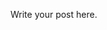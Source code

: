 <!--
.. title: My second post
.. slug: my-second-post
.. date: 2025-02-08 10:53:25 UTC+08:00
.. tags: 
.. category: 
.. link: 
.. description: 
.. type: text
-->

Write your post here.
